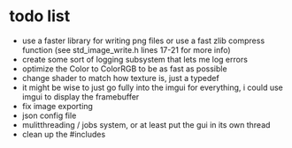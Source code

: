 # todo list

 - use a faster library for writing png files or use a fast zlib compress function (see std_image_write.h lines 17-21 for more info)
 - create some sort of logging subsystem that lets me log errors
 - optimize the Color to ColorRGB to be as fast as possible
 - change shader to match how texture is, just a typedef
 - it might be wise to just go fully into the imgui for everything, i could use imgui to display the framebuffer
 - fix image exporting
 - json config file
 - mulitthreading / jobs system, or at least put the gui in its own thread
 - clean up the #includes
